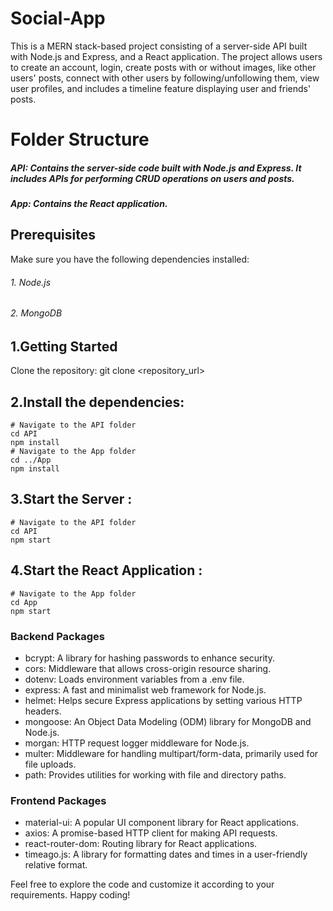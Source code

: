 # Social-App

This is a MERN stack-based project consisting of a server-side API built with Node.js and Express, and a React application. The project allows users to create an account, login, create posts with or without images, like other users' posts, connect with other users by following/unfollowing them, view user profiles, and includes a timeline feature displaying user and friends' posts.

# Folder Structure
##### API: Contains the server-side code built with Node.js and Express. It includes APIs for performing CRUD operations on users and posts.
##### App: Contains the React application.

## Prerequisites
Make sure you have the following dependencies installed:

###### 1. Node.js
###### 2. MongoDB

## 1.Getting Started
Clone the repository:
    git clone <repository_url>

## 2.Install the dependencies:
    # Navigate to the API folder
    cd API
    npm install
    # Navigate to the App folder
    cd ../App
    npm install

## 3.Start the Server :
    # Navigate to the API folder
    cd API
    npm start

## 4.Start the React Application :
    # Navigate to the App folder
    cd App
    npm start
    
 
### Backend Packages
* bcrypt: A library for hashing passwords to enhance security.
* cors: Middleware that allows cross-origin resource sharing.
* dotenv: Loads environment variables from a .env file.
* express: A fast and minimalist web framework for Node.js.
* helmet: Helps secure Express applications by setting various HTTP headers.
* mongoose: An Object Data Modeling (ODM) library for MongoDB and Node.js.
* morgan: HTTP request logger middleware for Node.js.
* multer: Middleware for handling multipart/form-data, primarily used for file uploads.
* path: Provides utilities for working with file and directory paths.


### Frontend Packages
* material-ui: A popular UI component library for React applications.
* axios: A promise-based HTTP client for making API requests.
* react-router-dom: Routing library for React applications.
* timeago.js: A library for formatting dates and times in a user-friendly relative format.


Feel free to explore the code and customize it according to your requirements. Happy coding!
